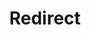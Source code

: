﻿---
layout: src/layouts/Redirect.astro
title: Redirect
redirect: https://octopus.com/docs/deployments/patterns/elastic-and-transient-environments/cleaning-up-environments
pubDate:  2023-01-01
navSearch: false
navSitemap: false
navMenu: false
---
